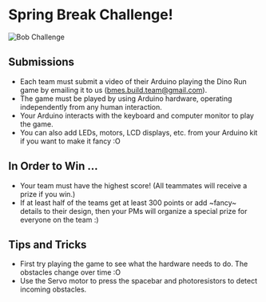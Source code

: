 # Spring Break Challenge!

![Bob Challenge](https://bmesbuildteamucla.github.io/spring-break/InkedBob-the-builder-06-1140x760_LI.jpg)

## Submissions

* Each team must submit a video of their Arduino playing the Dino Run game by emailing it to us (bmes.build.team@gmail.com).
* The game must be played by using Arduino hardware, operating independently from any human interaction.
* Your Arduino interacts with the keyboard and computer monitor to play the game.
* You can also add LEDs, motors, LCD displays, etc. from your Arduino kit if you want to make it fancy :O

## In Order to Win ...

* Your team must have the highest score! (All teammates will receive a prize if you win.)
* If at least half of the teams get at least 300 points or add ~fancy~ details to their design, then your PMs will organize a special prize for everyone on the team :)

## Tips and Tricks

* First try playing the game to see what the hardware needs to do. The obstacles change over time :O
* Use the Servo motor to press the spacebar and photoresistors to detect incoming obstacles.
